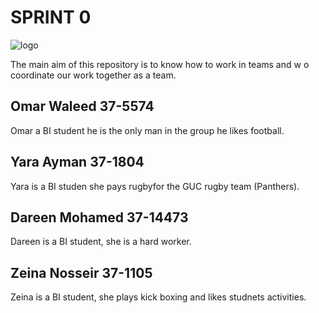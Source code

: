# SPRINT 0
 
![logo](https://www.google.com.eg/url?sa=i&rct=j&q=&esrc=s&source=images&cd=&ved=2ahUKEwiu3ZT9x6fZAhULLewKHcqED3QQjRx6BAgAEAY&url=http%3A%2F%2Fwww.writingfordesigners.com%2F%3Fp%3D21239&psig=AOvVaw2jS2AjiQ7zsIvCXDevGqz8&ust=1518771783061692)

 
The main aim of this repository is to know how to work in teams and w o coordinate our work together as a team.

## Omar Waleed 37-5574
   Omar a BI student he is the only man in the group he likes football.
   
   
   ## Yara Ayman 37-1804
   Yara is a BI studen she pays rugbyfor the GUC rugby team (Panthers).
   
   
   ## Dareen Mohamed 37-14473
   Dareen is a BI student, she is a hard worker.
   
   
   ## Zeina Nosseir 37-1105
   Zeina is a BI student, she plays kick boxing and likes studnets activities.
   
   
   

    
                                                  


